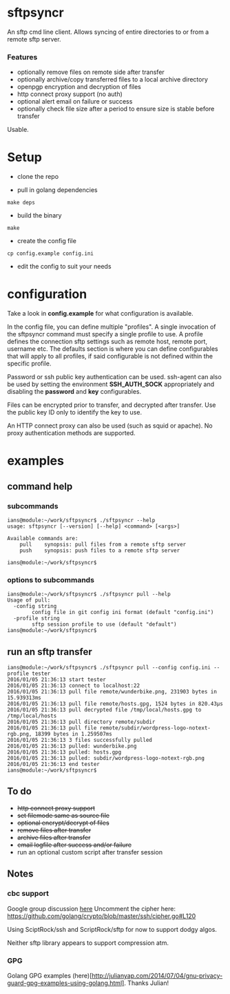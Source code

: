 # sftpsyncr

An sftp cmd line client.
Allows syncing of entire directories to or from a remote sftp server.

### Features

* optionally remove files on remote side after transfer
* optionally archive/copy transferred files to a local archive directory
* openpgp encryption and decryption of files
* http connect proxy support (no auth)
* optional alert email on failure or success 
* optionally check file size after a period to ensure size is stable before transfer

Usable.

# Setup

* clone the repo

* pull in golang dependencies

```
make deps
```

* build the binary

```
make
```

* create the config file

```
cp config.example config.ini
```

* edit the config to suit your needs

# configuration

Take a look in **config.example** for what configuration is available.

In the config file, you can define multiple "profiles". A single invocation of the sftpsyncr command must specify a single profile to use. A profile defines the connection sftp settings such as remote host, remote port, username etc.
The defaults section is where you can define configurables that will apply to all profiles, if said configurable is not defined within the specific profile.

Password or ssh public key authentication can be used. ssh-agent can also be used by setting the environment **SSH_AUTH_SOCK** appropriately and disabling the **password** and **key** configurables.

Files can be encrypted prior to transfer, and decrypted after transfer. Use the public key ID only to identify the key to use. 

An HTTP connect proxy can also be used (such as squid or apache). No proxy authentication methods are supported. 

# examples

## command help

### subcommands

```
ians@module:~/work/sftpsyncr$ ./sftpsyncr --help
usage: sftpsyncr [--version] [--help] <command> [<args>]

Available commands are:
    pull    synopsis: pull files from a remote sftp server
    push    synopsis: push files to a remote sftp server

ians@module:~/work/sftpsyncr$
```

### options to subcommands
```
ians@module:~/work/sftpsyncr$ ./sftpsyncr pull --help
Usage of pull:
  -config string
    	config file in git config ini format (default "config.ini")
  -profile string
    	sftp session profile to use (default "default")
ians@module:~/work/sftpsyncr$ 
```

## run an sftp transfer

```
ians@module:~/work/sftpsyncr$ ./sftpsyncr pull --config config.ini --profile tester
2016/01/05 21:36:13 start tester
2016/01/05 21:36:13 connect to localhost:22
2016/01/05 21:36:13 pull file remote/wunderbike.png, 231903 bytes in 15.939313ms
2016/01/05 21:36:13 pull file remote/hosts.gpg, 1524 bytes in 820.43µs
2016/01/05 21:36:13 pull decrypted file /tmp/local/hosts.gpg to /tmp/local/hosts
2016/01/05 21:36:13 pull directory remote/subdir
2016/01/05 21:36:13 pull file remote/subdir/wordpress-logo-notext-rgb.png, 18399 bytes in 1.259507ms
2016/01/05 21:36:13 3 files successfully pulled
2016/01/05 21:36:13 pulled: wunderbike.png
2016/01/05 21:36:13 pulled: hosts.gpg
2016/01/05 21:36:13 pulled: subdir/wordpress-logo-notext-rgb.png
2016/01/05 21:36:13 end tester
ians@module:~/work/sftpsyncr$
```

## To do
* ~~http connect proxy support~~
* ~~set filemode same as source file~~
* ~~optional encrypt/decrypt of files~~
* ~~remove files after transfer~~
* ~~archive files after transfer~~
* ~~email logfile after success and/or failure~~
* run an optional custom script after transfer session

## Notes

### cbc support

Google group discussion [here](https://groups.google.com/forum/#!topic/Golang-nuts/J2XCsTsNQ9o)
Uncomment the cipher here:  https://github.com/golang/crypto/blob/master/ssh/cipher.go#L120

Using SciptRock/ssh and ScriptRock/sftp for now to support dodgy algos.

Neither sftp library appears to support compression atm.

### GPG

Golang GPG examples (here)[http://julianyap.com/2014/07/04/gnu-privacy-guard-gpg-examples-using-golang.html]. Thanks Julian!

